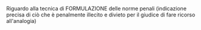 Riguardo alla tecnica di FORMULAZIONE delle norme penali (indicazione precisa di ciò che è penalmente illecito e divieto per il giudice di fare ricorso all'analogia)